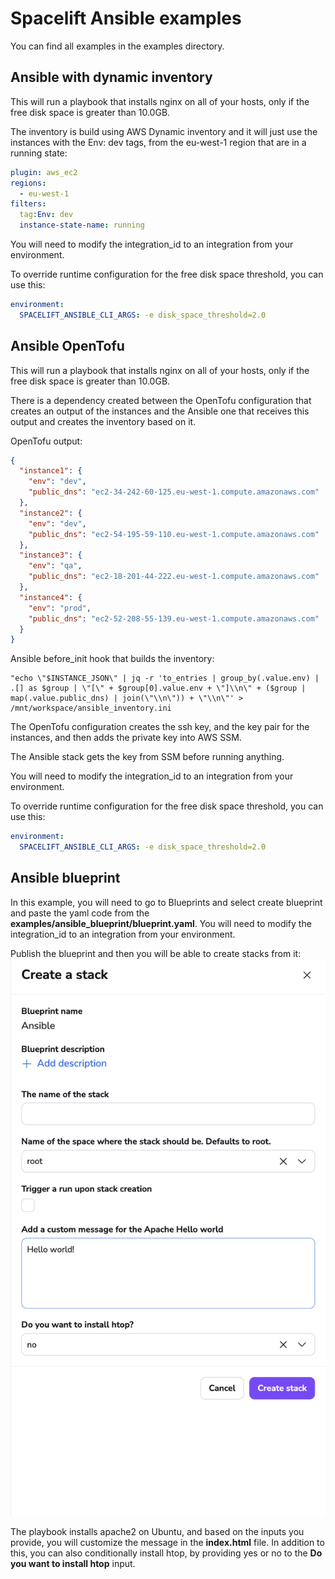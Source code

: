 # Spacelift Ansible examples

You can find all examples in the examples directory.

## Ansible with dynamic inventory

This will run a playbook that installs nginx on all of your hosts, only if the free disk space is greater than 10.0GB.

The inventory is build using AWS Dynamic inventory and it will just use the instances with the Env: dev tags, from the eu-west-1 region that are in a running state:

```yaml
plugin: aws_ec2
regions:
  - eu-west-1
filters:
  tag:Env: dev
  instance-state-name: running
```

You will need to modify the integration_id to an integration from your environment.

To override runtime configuration for the free disk space threshold, you can use this:

```yaml
environment:
  SPACELIFT_ANSIBLE_CLI_ARGS: -e disk_space_threshold=2.0
```

## Ansible OpenTofu

This will run a playbook that installs nginx on all of your hosts, only if the free disk space is greater than 10.0GB.

There is a dependency created between the OpenTofu configuration that creates an output of the instances and the Ansible one that receives this output and creates the inventory based on it.

OpenTofu output:

```json
{
  "instance1": {
    "env": "dev",
    "public_dns": "ec2-34-242-60-125.eu-west-1.compute.amazonaws.com"
  },
  "instance2": {
    "env": "dev",
    "public_dns": "ec2-54-195-59-110.eu-west-1.compute.amazonaws.com"
  },
  "instance3": {
    "env": "qa",
    "public_dns": "ec2-18-201-44-222.eu-west-1.compute.amazonaws.com"
  },
  "instance4": {
    "env": "prod",
    "public_dns": "ec2-52-208-55-139.eu-west-1.compute.amazonaws.com"
  }
}
```

Ansible before_init hook that builds the inventory:

```
"echo \"$INSTANCE_JSON\" | jq -r 'to_entries | group_by(.value.env) | .[] as $group | \"[\" + $group[0].value.env + \"]\\n\" + ($group | map(.value.public_dns) | join(\"\\n\")) + \"\\n\"' > /mnt/workspace/ansible_inventory.ini
```

The OpenTofu configuration creates the ssh key, and the key pair for the instances, and then adds the private key into AWS SSM.

The Ansible stack gets the key from SSM before running anything.

You will need to modify the integration_id to an integration from your environment.

To override runtime configuration for the free disk space threshold, you can use this:

```yaml
environment:
  SPACELIFT_ANSIBLE_CLI_ARGS: -e disk_space_threshold=2.0
```

## Ansible blueprint

In this example, you will need to go to Blueprints and select create blueprint and paste the yaml code from the **examples/ansible_blueprint/blueprint.yaml**. You will need to modify the integration_id to an integration from your environment.

Publish the blueprint and then you will be able to create stacks from it:
![](./images/blueprint.png)

The playbook installs apache2 on Ubuntu, and based on the inputs you provide, you will customize the message in the **index.html** file. In addition to this, you can also conditionally install htop, by providing yes or no to the **Do you want to install htop** input.
